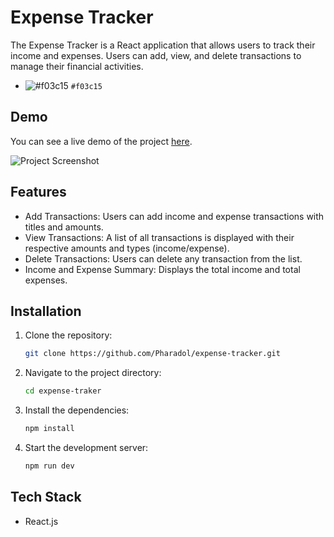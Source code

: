 # Expense Tracker
The Expense Tracker is a React application that allows users to track their income and expenses. Users can add, view, and delete transactions to manage their financial activities.

- ![#f03c15](https://placehold.co/15x15/f03c15/f03c15.png) `#f03c15`

## Demo
You can see a live demo of the project [here](https://expense-tracker-ten-dun.vercel.app/).

![Project Screenshot](https://img5.pic.in.th/file/secure-sv1/expense-tarcker.png)

## Features
- Add Transactions: Users can add income and expense transactions with titles and amounts.
- View Transactions: A list of all transactions is displayed with their respective amounts and types (income/expense).
- Delete Transactions: Users can delete any transaction from the list.
- Income and Expense Summary: Displays the total income and total expenses.

## Installation

1. Clone the repository:
    ```sh
    git clone https://github.com/Pharadol/expense-tracker.git
    ```

2. Navigate to the project directory:
    ```sh
    cd expense-traker
    ```

3. Install the dependencies:
    ```sh
    npm install
    ```

4. Start the development server:
    ```sh
    npm run dev
    ```

## Tech Stack
 - React.js
